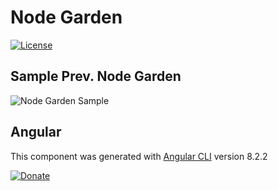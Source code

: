 # Node Garden
[![License](https://img.shields.io/github/license/NoLogig/Inspiration-Station.svg)](https://choosealicense.com/licenses/mit/)

## Sample Prev. Node Garden

![Node Garden Sample](https://github.com/NoLogig/Node-garden/nodes-garden.gif)

## Angular 

This component was generated with [Angular CLI](https://github.com/angular/angular-cli) version 8.2.2

[![Donate](https://img.shields.io/badge/PayPal-Donate-blue.svg)](https://www.paypal.me/NoLogig)
